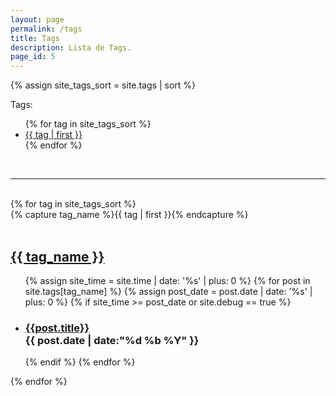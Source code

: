 ```yaml
---
layout: page
permalink: /tags
title: Tags
description: Lista de Tags.
page_id: 5
---
```


{% assign site_tags_sort = site.tags | sort %}
<p class="tabs-textcolor">Tags:</p>
<ul class="tag-column-list-3">
  {% for tag in site_tags_sort %}
    <li class="tags-link-mark">
      <a href="#{{tag | first }}" class="tags-link-capsule">
        {{ tag | first }}
      </a>
    </li>
  {% endfor %}
</ul>
<div><br><hr><br></div>
{% for tag in site_tags_sort %}
  <div class="tags-group">
    {% capture tag_name %}{{ tag | first }}{% endcapture %}
    <div id="{{ tag_name | slugize }}"><br></div>
    <h2 class="tag-head">
      <a href="#{{ tag_name | slugize }}" class="tags-link-capsule tags-link-capsule-title">
        {{ tag_name }}
      </a>
    </h2>
    <ul>
      {% assign site_time = site.time | date: '%s' | plus: 0 %}
      {% for post in site.tags[tag_name] %}
        {% assign post_date = post.date | date: '%s' | plus: 0 %}
        {% if site_time >= post_date or site.debug == true %}
          <li>
            <h3>
                <a href="{{ post.url | prepend: site.baseurl | replace: '//', '/' }}" class="tags-link-capsule tags-link-capsule-content">
                  {{post.title}}
                </a><br>
                <time>{{ post.date | date:"%d %b %Y" }}</time>
            </h3>
          </li>
        {% endif %}
      {% endfor %}
    </ul>
  </div>
{% endfor %}
